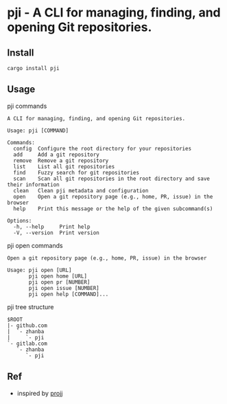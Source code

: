 # pji - A CLI for managing, finding, and opening Git repositories.

## Install

```
cargo install pji
```

## Usage

pji commands

```
A CLI for managing, finding, and opening Git repositories.

Usage: pji [COMMAND]

Commands:
  config  Configure the root directory for your repositories
  add     Add a git repository
  remove  Remove a git repository
  list    List all git repositories
  find    Fuzzy search for git repositories
  scan    Scan all git repositories in the root directory and save their information
  clean   Clean pji metadata and configuration
  open    Open a git repository page (e.g., home, PR, issue) in the browser
  help    Print this message or the help of the given subcommand(s)

Options:
  -h, --help     Print help
  -V, --version  Print version
```

pji open commands

```
Open a git repository page (e.g., home, PR, issue) in the browser

Usage: pji open [URL]
       pji open home [URL]
       pji open pr [NUMBER]
       pji open issue [NUMBER]
       pji open help [COMMAND]...
```

pji tree structure

```
$ROOT
|- github.com
|  `- zhanba
|     `- pji
`- gitlab.com
   `- zhanba
      `- pji

```

## Ref

- inspired by [projj](https://github.com/popomore/projj)
